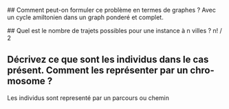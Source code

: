 ## Comment peut-on formuler ce problème en termes de graphes ?
Avec un cycle amiltonien dans un graph ponderé et complet.

## Quel est le nombre de trajets possibles pour une instance à n villes ?
n! / 2

## Décrivez ce que sont les individus dans le cas présent. Comment les représenter par un chro-mosome ?

Les individus sont representé par un parcours ou chemin